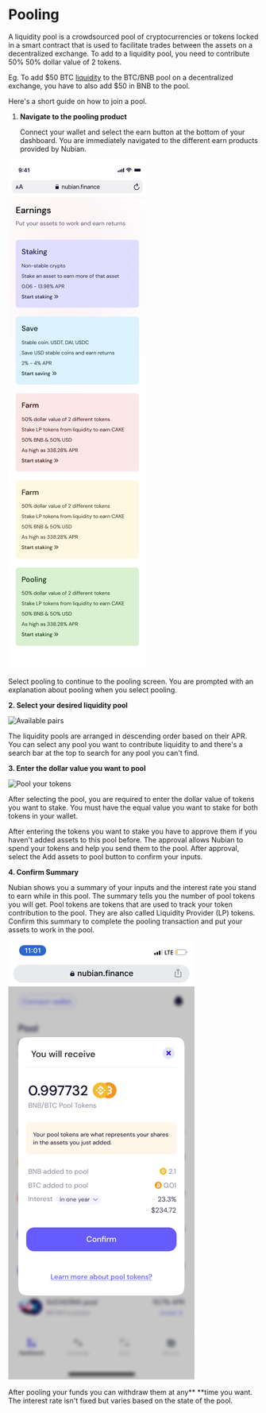 # Pooling

A liquidity pool is a crowdsourced pool of cryptocurrencies or tokens locked in a smart contract that is used to facilitate trades between the assets on a decentralized exchange. To add to a liquidity pool, you need to contribute 50% 50% dollar value of 2 tokens.

Eg. To add $50 BTC [liquidity](../../faqs/earn/liquidity-provision.md#what-is-liquidity) to the BTC/BNB pool on a decentralized exchange, you have to also add $50 in BNB to the pool.

Here's a short guide on how to join a pool.

1.  **Navigate to the pooling product**

    Connect your wallet and select the earn button at the bottom of your dashboard. You are immediately navigated to the different earn products provided by Nubian. 

![Nubian Earn Products](<../../.gitbook/assets/iPhone 13 mini - 12.svg>)

Select pooling to continue to the pooling screen. You are prompted with an explanation about pooling when you select pooling.

**2. Select your desired liquidity pool**

![Available pairs](<../../.gitbook/assets/photo\_2021-10-17 09.39.22.jpeg>)

The liquidity pools are arranged in descending order based on their APR. You can select any pool you want to contribute liquidity to and there's a search bar at the top to search for any pool you can't find. 

**3. Enter the dollar value you want to pool**

![Pool your tokens](<../../.gitbook/assets/photo\_2021-10-17 09.39.28.jpeg>)

After selecting the pool, you are required to enter the dollar value of tokens you want to stake. You must have the equal value you want to stake for both tokens in your wallet. 

After entering the tokens you want to stake you have to approve them if you haven't added assets to this pool before. The approval allows Nubian to spend your tokens and help you send them to the pool. After approval, select the Add assets to pool button to confirm your inputs.

**4. Confirm Summary**

Nubian shows you a summary of your inputs and the interest rate you stand to earn while in this pool. The summary tells you the number of pool tokens you will get. Pool tokens are tokens that are used to track your token contribution to the pool. They are also called Liquidity Provider (LP) tokens. Confirm this summary to complete the pooling transaction and put your assets to work in the pool.

![Pooling summary](<../../.gitbook/assets/iPhone 13 mini - 39.png>)



After pooling your funds you can withdraw them at any** **time you want. The interest rate isn't fixed but varies based on the state of the pool. 
